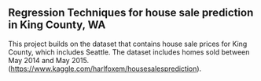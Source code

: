 ## Regression Techniques for house sale prediction in King County, WA


This project builds on the dataset that contains house sale prices for King County, which includes Seattle. The dataset includes homes sold between May 2014 and May 2015. (https://www.kaggle.com/harlfoxem/housesalesprediction). 

